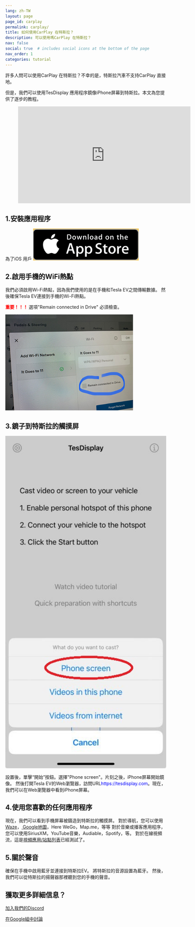 ```yaml
---
lang: zh-TW
layout: page
page_id: carplay
permalink: carplay/
title: 如何使用CarPlay 在特斯拉？
description: 可以使用嗎CarPlay 在特斯拉？
nav: false
social: true  # includes social icons at the bottom of the page
nav_order: 1
categories: tutorial
---
```


許多人問可以使用CarPlay 在特斯拉？不幸的是，特斯拉汽車不支持CarPlay 直接地。

但是，我們可以使用TesDisplay 應用程序鏡像iPhone屏幕到特斯拉。本文為您提供了逐步的教程。

<!-- blank line -->
<figure class="video-container">
  <iframe width="540" height="303" src="https://www.youtube.com/embed/7gpRzQRM3uk" frameborder="0" allowfullscreen="true"> </iframe>
</figure>
<!-- blank line -->

## 1.安裝應用程序
為了iOS 用戶
<a id ="appstore" href ="https://apps.apple.com/app/tesdisplay-screen-mirror/id6469987744">
  <img src="/assets/img/app-store-badge.png" height="100px">
</a>

## 2.啟用手機的WiFi熱點
<p>我們必須啟用Wi-Fi熱點，因為我們使用的是在手機和Tesla EV之間傳輸數據。
然後確保Tesla EV連接到手機的Wi-Fi熱點。</p>
<p><span style="color: red"> <b>重要！！！ </b></span> 選項"Remain connected in Drive" 必須檢查。</p>
<img src="/assets/img/wifi-connected.jpg" height="300px">

## 3.鏡子到特斯拉的觸摸屏
<p style="text-align: center;">
<img src="/assets/img/iphone-screen.jpg" alt="The start choice of TesDisplay app" width="540px">
</p>
設置後，單擊“開始”按鈕。選擇"Phone screen"。片刻之後，iPhone屏幕開始鏡像。
然後打開Tesla EV的Web瀏覽器，訪問URL<span style="color:blue">https://tesdisplay.com</span>。現在，我們可以在Web瀏覽器中看到iPhone屏幕。

## 4.使用您喜歡的任何應用程序
現在，我們可以看到手機屏幕被鑄造到特斯拉的觸摸屏。
對於導航，您可以使用<a href ="/waze">Waze</a>，<a href ="/gmap"> Google地圖</a>，Here WeGo，Map.me，等等
對於音樂或播客應用程序，您可以使用SiriusXM，YouTube音樂，Audiable，Spotify，等。
對於在線視頻流，這是<a href ="/sites">視頻應用/站點列表</a>已經測試了。

## 5.關於聲音
確保在手機中啟用藍牙並連接到特斯拉EV。
將特斯拉的音源設置為藍牙。
然後，我們可以從特斯拉的揚聲器那裡聽到您的手機的聲音。

## 獲取更多詳細信息？
<p> <a href ="https://discord.gg/Tvbs9uWcN9" 目標="_blank">加入我們的Discord</a> </p>
<p> <a href ="https://groups.google.com/g/tesla-display" 目標="_blank">在Google組中討論</a> </p>

